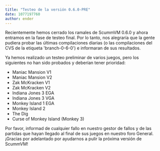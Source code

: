 ```yaml
---
title: "Testeo de la versión 0.6.0-PRE"
date: 1077197760
author: ender
---
```


Recientemente hemos cerrado los ramales de ScummVM 0.6.0 y ahora entramos en la fase de testeo final. Por lo tanto, nos alegraría que la gente pudiera probar las últimas compilaciones diarias (o las compilaciones del CVS de la etiqueta 'branch-0-6-0') e informaran de sus resultados.

Ya hemos realizado un testeo preliminar de varios juegos, pero los siguientes no han sido probados y deberían tener prioridad:

*   Maniac Mansion V1
*   Maniac Mansion V2
*   Zak McKracken V1
*   Zak McKracken V2
*   Indiana Jones 3 EGA
*   Indiana Jones 3 VGA
*   Monkey Island 1 EGA
*   Monkey Island 2
*   The Dig
*   Curse of Monkey Island (Monkey 3)

Por favor, informad de cualquier fallo en nuestro gestor de fallos y de las partidas que hayan llegado al final de sus juegos en nuestro foro General. ¡Gracias por adelantado por ayudarnos a pulir la próxima versión de ScummVM!
